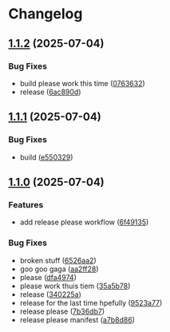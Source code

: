 # Changelog

## [1.1.2](https://github.com/seamusquinn29/all-dark-mc-mod/compare/v1.1.1...v1.1.2) (2025-07-04)


### Bug Fixes

* build please work this time ([0763632](https://github.com/seamusquinn29/all-dark-mc-mod/commit/07636320a657575ca6ba50bbf5d65528f56e7be5))
* release ([6ac890d](https://github.com/seamusquinn29/all-dark-mc-mod/commit/6ac890d1e4f060b3cd2d5dbe3cb3f6b89c7749e0))

## [1.1.1](https://github.com/seamusquinn29/all-dark-mc-mod/compare/v1.1.0...v1.1.1) (2025-07-04)


### Bug Fixes

* build ([e550329](https://github.com/seamusquinn29/all-dark-mc-mod/commit/e550329db0230c3efcbb2e716f89e70c6b209327))

## [1.1.0](https://github.com/seamusquinn29/all-dark-mc-mod/compare/v1.0.0...v1.1.0) (2025-07-04)


### Features

* add release please workflow ([6f49135](https://github.com/seamusquinn29/all-dark-mc-mod/commit/6f491351670def8b12fc797965b3158e8d73c0b1))


### Bug Fixes

* broken stuff ([6526aa2](https://github.com/seamusquinn29/all-dark-mc-mod/commit/6526aa206aef341555beb7be1cd08277603e082d))
* goo goo gaga ([aa2ff28](https://github.com/seamusquinn29/all-dark-mc-mod/commit/aa2ff28557419ff865c565e487ee6dd26f06b6da))
* please ([dfa4974](https://github.com/seamusquinn29/all-dark-mc-mod/commit/dfa497424c9d33dccc1cb1fda0acf9d2ab3d2308))
* please work thuis tiem ([35a5b78](https://github.com/seamusquinn29/all-dark-mc-mod/commit/35a5b78603dda07172d2290929d00032aea9ce1f))
* release ([340225a](https://github.com/seamusquinn29/all-dark-mc-mod/commit/340225a44493707ad3cad8b90101fd250da0924b))
* release for the last time hpefully ([9523a77](https://github.com/seamusquinn29/all-dark-mc-mod/commit/9523a779ee7a06fb1bb04fd7d89424ed827bd686))
* release please ([7b36db7](https://github.com/seamusquinn29/all-dark-mc-mod/commit/7b36db70825b5ff0bae8c0e2a31c3236f7ba3aab))
* release please manifest ([a7b8d86](https://github.com/seamusquinn29/all-dark-mc-mod/commit/a7b8d86a746bad804c2aeba455e4fd877e387c1a))
